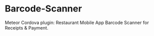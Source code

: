 # Barcode-Scanner
Meteor Cordova plugin: Restaurant Mobile App Barcode Scanner for Receipts & Payment.
